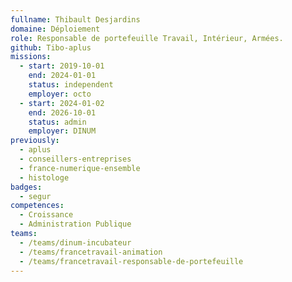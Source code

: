 ```yaml
---
fullname: Thibault Desjardins
domaine: Déploiement
role: Responsable de portefeuille Travail, Intérieur, Armées.
github: Tibo-aplus
missions:
  - start: 2019-10-01
    end: 2024-01-01
    status: independent
    employer: octo
  - start: 2024-01-02
    end: 2026-10-01
    status: admin
    employer: DINUM
previously:
  - aplus
  - conseillers-entreprises
  - france-numerique-ensemble
  - histologe
badges:
  - segur
competences:
  - Croissance
  - Administration Publique
teams:
  - /teams/dinum-incubateur
  - /teams/francetravail-animation
  - /teams/francetravail-responsable-de-portefeuille
---
```

